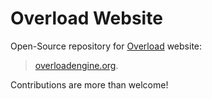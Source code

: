 # Overload Website
Open-Source repository for [Overload](https://github.com/adriengivry/Overload) website:

> [overloadengine.org](http://overloadengine.org).

Contributions are more than welcome!